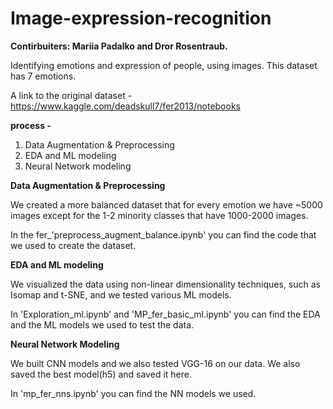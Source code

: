 # Image-expression-recognition


**Contirbuiters: Mariia Padalko and Dror Rosentraub.**



Identifying emotions and expression of people, using images.
This dataset has 7 emotions.

A link to the original dataset - 
https://www.kaggle.com/deadskull7/fer2013/notebooks

**process -** 
1) Data Augmentation & Preprocessing
2) EDA and ML modeling
3) Neural Network modeling



**Data Augmentation & Preprocessing**

We created a more balanced dataset that for every emotion we have ~5000 images except for the 1-2 minority classes that have 1000-2000 images. 

In the fer_'preprocess_augment_balance.ipynb' you can find the code that we used to create the dataset.



**EDA and ML modeling**

We visualized the data using non-linear dimensionality techniques, such as Isomap and t-SNE, and we tested various ML models.

In 'Exploration_ml.ipynb' and 'MP_fer_basic_ml.ipynb' you can find the  EDA and the ML models we used to test the data.



**Neural Network Modeling**

We built CNN models and we also tested VGG-16 on our data. We also saved the best model(h5) and saved it here. 

In 'mp_fer_nns.ipynb' you can find the NN models we used.
